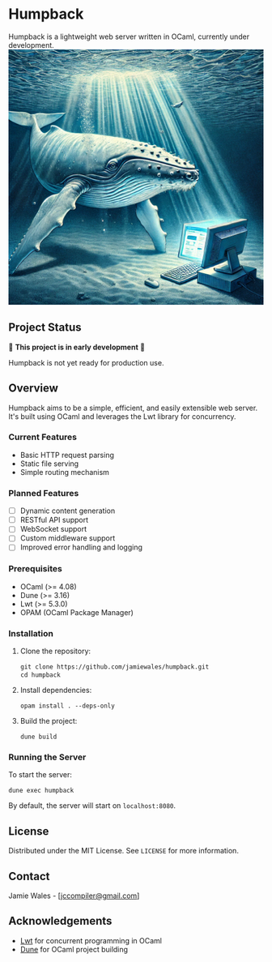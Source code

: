 # Humpback

Humpback is a lightweight web server written in OCaml, currently under development.
![Whale using computer](header.webp "Humpback")

## Project Status

🚧 **This project is in early development** 🚧

Humpback is not yet ready for production use. 

## Overview

Humpback aims to be a simple, efficient, and easily extensible web server. It's built using OCaml and leverages the Lwt library for concurrency.

### Current Features

- Basic HTTP request parsing
- Static file serving
- Simple routing mechanism

### Planned Features

- [ ] Dynamic content generation
- [ ] RESTful API support
- [ ] WebSocket support
- [ ] Custom middleware support
- [ ] Improved error handling and logging

### Prerequisites

- OCaml (>= 4.08)
- Dune (>= 3.16)
- Lwt (>= 5.3.0)
- OPAM (OCaml Package Manager)

### Installation

1. Clone the repository:
   ```
   git clone https://github.com/jamiewales/humpback.git
   cd humpback
   ```

2. Install dependencies:
   ```
   opam install . --deps-only
   ```

3. Build the project:
   ```
   dune build
   ```

### Running the Server

To start the server:
```
dune exec humpback
```

By default, the server will start on `localhost:8080`.

## License

Distributed under the MIT License. See `LICENSE` for more information.

## Contact

Jamie Wales - [jccompiler@gmail.com]

## Acknowledgements

- [Lwt](https://github.com/ocsigen/lwt) for concurrent programming in OCaml
- [Dune](https://dune.build/) for OCaml project building
